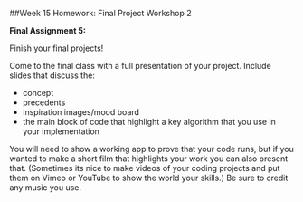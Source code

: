
##Week 15 Homework: Final Project Workshop 2


**Final Assignment 5:**

Finish your final projects!

Come to the final class with a full presentation of your project. Include slides that discuss the: 

*	concept
*	precedents
*	inspiration images/mood board
*	the main block of code that highlight a key algorithm that you use in your implementation

You will need to show a working app to prove that your code runs, but if you wanted to make a short film that highlights your work you can also present that. (Sometimes its nice to make videos of your coding projects and put them on Vimeo or YouTube to show the world your skills.) Be sure to credit any music you use. 